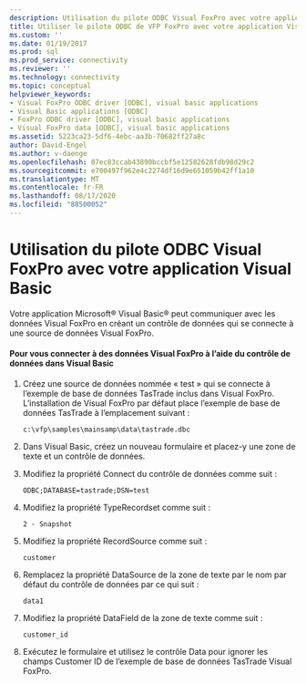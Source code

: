 ```yaml
---
description: Utilisation du pilote ODBC Visual FoxPro avec votre application Visual Basic
title: Utiliser le pilote ODBC de VFP FoxPro avec votre application Visual Basic | Microsoft Docs
ms.custom: ''
ms.date: 01/19/2017
ms.prod: sql
ms.prod_service: connectivity
ms.reviewer: ''
ms.technology: connectivity
ms.topic: conceptual
helpviewer_keywords:
- Visual FoxPro ODBC driver [ODBC], visual basic applications
- Visual Basic applications [ODBC]
- FoxPro ODBC driver [ODBC], visual basic applications
- Visual FoxPro data [ODBC], visual basic applications
ms.assetid: 5223ca23-5df6-4ebc-aa3b-70682ff27a8c
author: David-Engel
ms.author: v-daenge
ms.openlocfilehash: 07ec83ccab43890bccbf5e12582628fdb98d29c2
ms.sourcegitcommit: e700497f962e4c2274df16d9e651059b42ff1a10
ms.translationtype: MT
ms.contentlocale: fr-FR
ms.lasthandoff: 08/17/2020
ms.locfileid: "88500052"
---
```

# <a name="using-the-vfp-foxpro-odbc-driver-with-your-visual-basic-application"></a>Utilisation du pilote ODBC Visual FoxPro avec votre application Visual Basic
Votre application Microsoft® Visual Basic® peut communiquer avec les données Visual FoxPro en créant un contrôle de données qui se connecte à une source de données Visual FoxPro.  
  
#### <a name="to-connect-to-visual-foxpro-data-using-the-data-control-in-visual-basic"></a>Pour vous connecter à des données Visual FoxPro à l’aide du contrôle de données dans Visual Basic  
  
1.  Créez une source de données nommée « test » qui se connecte à l’exemple de base de données TasTrade inclus dans Visual FoxPro. L’installation de Visual FoxPro par défaut place l’exemple de base de données TasTrade à l’emplacement suivant :  
  
    ```  
    c:\vfp\samples\mainsamp\data\tastrade.dbc  
    ```  
  
2.  Dans Visual Basic, créez un nouveau formulaire et placez-y une zone de texte et un contrôle de données.  
  
3.  Modifiez la propriété Connect du contrôle de données comme suit :  
  
    ```  
    ODBC;DATABASE=tastrade;DSN=test  
    ```  
  
4.  Modifiez la propriété TypeRecordset comme suit :  
  
    ```  
    2 - Snapshot  
    ```  
  
5.  Modifiez la propriété RecordSource comme suit :  
  
    ```  
    customer  
    ```  
  
6.  Remplacez la propriété DataSource de la zone de texte par le nom par défaut du contrôle de données par ce qui suit :  
  
    ```  
    data1  
    ```  
  
7.  Modifiez la propriété DataField de la zone de texte comme suit :  
  
    ```  
    customer_id  
    ```  
  
8.  Exécutez le formulaire et utilisez le contrôle Data pour ignorer les champs Customer ID de l’exemple de base de données TasTrade Visual FoxPro.
